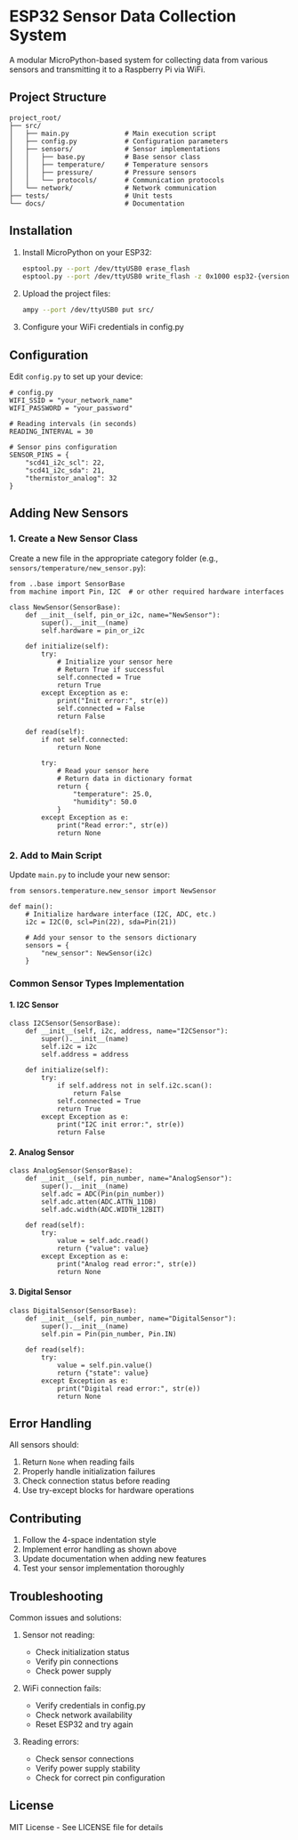 # ESP32 Sensor Data Collection System

A modular MicroPython-based system for collecting data from various sensors and transmitting it to a Raspberry Pi via WiFi.

## Project Structure

    project_root/
    ├── src/
    │   ├── main.py              # Main execution script
    │   ├── config.py            # Configuration parameters
    │   ├── sensors/             # Sensor implementations
    │   │   ├── base.py          # Base sensor class
    │   │   ├── temperature/     # Temperature sensors
    │   │   ├── pressure/        # Pressure sensors
    │   │   └── protocols/       # Communication protocols
    │   └── network/             # Network communication
    ├── tests/                   # Unit tests
    └── docs/                    # Documentation

## Installation

1. Install MicroPython on your ESP32:
    ```bash
    esptool.py --port /dev/ttyUSB0 erase_flash
    esptool.py --port /dev/ttyUSB0 write_flash -z 0x1000 esp32-{version}.bin
    ```

2. Upload the project files:
    ```bash
    ampy --port /dev/ttyUSB0 put src/
    ```

3. Configure your WiFi credentials in config.py

## Configuration

Edit `config.py` to set up your device:

    # config.py
    WIFI_SSID = "your_network_name"
    WIFI_PASSWORD = "your_password"
    
    # Reading intervals (in seconds)
    READING_INTERVAL = 30
    
    # Sensor pins configuration
    SENSOR_PINS = {
        "scd41_i2c_scl": 22,
        "scd41_i2c_sda": 21,
        "thermistor_analog": 32
    }

## Adding New Sensors

### 1. Create a New Sensor Class

Create a new file in the appropriate category folder (e.g., `sensors/temperature/new_sensor.py`):

    from ..base import SensorBase
    from machine import Pin, I2C  # or other required hardware interfaces
    
    class NewSensor(SensorBase):
        def __init__(self, pin_or_i2c, name="NewSensor"):
            super().__init__(name)
            self.hardware = pin_or_i2c
            
        def initialize(self):
            try:
                # Initialize your sensor here
                # Return True if successful
                self.connected = True
                return True
            except Exception as e:
                print("Init error:", str(e))
                self.connected = False
                return False
        
        def read(self):
            if not self.connected:
                return None
                
            try:
                # Read your sensor here
                # Return data in dictionary format
                return {
                    "temperature": 25.0,
                    "humidity": 50.0
                }
            except Exception as e:
                print("Read error:", str(e))
                return None

### 2. Add to Main Script

Update `main.py` to include your new sensor:

    from sensors.temperature.new_sensor import NewSensor
    
    def main():
        # Initialize hardware interface (I2C, ADC, etc.)
        i2c = I2C(0, scl=Pin(22), sda=Pin(21))
        
        # Add your sensor to the sensors dictionary
        sensors = {
            "new_sensor": NewSensor(i2c)
        }

### Common Sensor Types Implementation

#### 1. I2C Sensor

    class I2CSensor(SensorBase):
        def __init__(self, i2c, address, name="I2CSensor"):
            super().__init__(name)
            self.i2c = i2c
            self.address = address
            
        def initialize(self):
            try:
                if self.address not in self.i2c.scan():
                    return False
                self.connected = True
                return True
            except Exception as e:
                print("I2C init error:", str(e))
                return False

#### 2. Analog Sensor

    class AnalogSensor(SensorBase):
        def __init__(self, pin_number, name="AnalogSensor"):
            super().__init__(name)
            self.adc = ADC(Pin(pin_number))
            self.adc.atten(ADC.ATTN_11DB)
            self.adc.width(ADC.WIDTH_12BIT)
            
        def read(self):
            try:
                value = self.adc.read()
                return {"value": value}
            except Exception as e:
                print("Analog read error:", str(e))
                return None

#### 3. Digital Sensor

    class DigitalSensor(SensorBase):
        def __init__(self, pin_number, name="DigitalSensor"):
            super().__init__(name)
            self.pin = Pin(pin_number, Pin.IN)
            
        def read(self):
            try:
                value = self.pin.value()
                return {"state": value}
            except Exception as e:
                print("Digital read error:", str(e))
                return None

## Error Handling

All sensors should:
1. Return `None` when reading fails
2. Properly handle initialization failures
3. Check connection status before reading
4. Use try-except blocks for hardware operations

## Contributing

1. Follow the 4-space indentation style
2. Implement error handling as shown above
3. Update documentation when adding new features
4. Test your sensor implementation thoroughly

## Troubleshooting

Common issues and solutions:

1. Sensor not reading:
    - Check initialization status
    - Verify pin connections
    - Check power supply

2. WiFi connection fails:
    - Verify credentials in config.py
    - Check network availability
    - Reset ESP32 and try again

3. Reading errors:
    - Check sensor connections
    - Verify power supply stability
    - Check for correct pin configuration

## License

MIT License - See LICENSE file for details